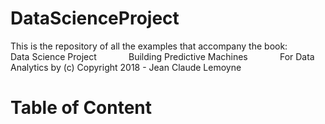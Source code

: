 # DataScienceProject
This is the repository of all the examples that accompany the book:
              Data Science Project 
              Building Predictive Machines 
              For Data Analytics
 by (c) Copyright 2018 - Jean Claude Lemoyne

Table of Content
================
